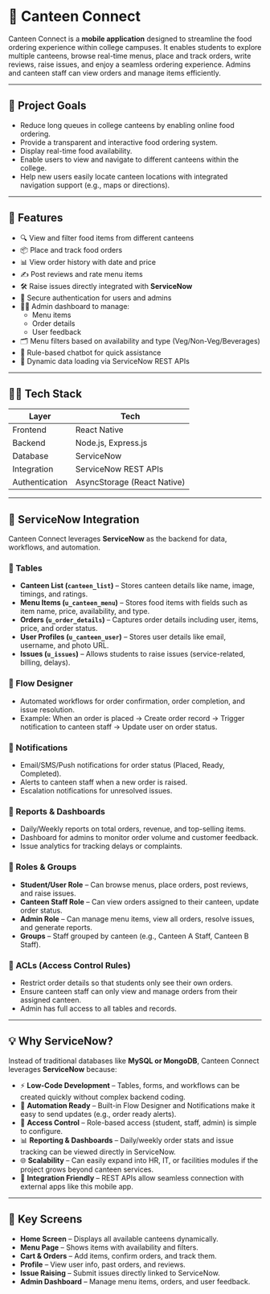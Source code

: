 # 🍴 Canteen Connect  
Canteen Connect is a **mobile application** designed to streamline the food ordering experience within college campuses. It enables students to explore multiple canteens, browse real-time menus, place and track orders, write reviews, raise issues, and enjoy a seamless ordering experience. Admins and canteen staff can view orders and manage items efficiently.  

---

## 🎯 Project Goals  

- Reduce long queues in college canteens by enabling online food ordering.  
- Provide a transparent and interactive food ordering system.  
- Display real-time food availability.  
- Enable users to view and navigate to different canteens within the college.  
- Help new users easily locate canteen locations with integrated navigation support (e.g., maps or directions).  

---

## 🚀 Features  

- 🔍 View and filter food items from different canteens  
- 📦 Place and track food orders  
- 📊 View order history with date and price  
- ✍️ Post reviews and rate menu items  
- 🛠️ Raise issues directly integrated with **ServiceNow**  
- 🔐 Secure authentication for users and admins  
- 🧑‍💼 Admin dashboard to manage:  
  - Menu items  
  - Order details  
  - User feedback  
- 🗂️ Menu filters based on availability and type (Veg/Non-Veg/Beverages)  
- 💬 Rule-based chatbot for quick assistance  
- 🔁 Dynamic data loading via ServiceNow REST APIs  

---

## 🧑‍💻 Tech Stack  

| Layer          | Tech                          |
| -------------- | ----------------------------- |
| Frontend       | React Native                  |
| Backend        | Node.js, Express.js           |
| Database       | ServiceNow                    |
| Integration    | ServiceNow REST APIs          |
| Authentication | AsyncStorage (React Native)   |  

---

## 🔗 ServiceNow Integration  

Canteen Connect leverages **ServiceNow** as the backend for data, workflows, and automation.  

### 🔹 Tables  
- **Canteen List (`canteen_list`)** – Stores canteen details like name, image, timings, and ratings.  
- **Menu Items (`u_canteen_menu`)** – Stores food items with fields such as item name, price, availability, and type.  
- **Orders (`u_order_details`)** – Captures order details including user, items, price, and order status.  
- **User Profiles (`u_canteen_user`)** – Stores user details like email, username, and photo URL.  
- **Issues (`u_issues`)** – Allows students to raise issues (service-related, billing, delays).  

### 🔹 Flow Designer  
- Automated workflows for order confirmation, order completion, and issue resolution.  
- Example: When an order is placed → Create order record → Trigger notification to canteen staff → Update user on order status.  

### 🔹 Notifications  
- Email/SMS/Push notifications for order status (Placed, Ready, Completed).  
- Alerts to canteen staff when a new order is raised.  
- Escalation notifications for unresolved issues.  

### 🔹 Reports & Dashboards  
- Daily/Weekly reports on total orders, revenue, and top-selling items.  
- Dashboard for admins to monitor order volume and customer feedback.  
- Issue analytics for tracking delays or complaints.  

### 🔹 Roles & Groups  
- **Student/User Role** – Can browse menus, place orders, post reviews, and raise issues.  
- **Canteen Staff Role** – Can view orders assigned to their canteen, update order status.  
- **Admin Role** – Can manage menu items, view all orders, resolve issues, and generate reports.  
- **Groups** – Staff grouped by canteen (e.g., Canteen A Staff, Canteen B Staff).  

### 🔹 ACLs (Access Control Rules)  
- Restrict order details so that students only see their own orders.  
- Ensure canteen staff can only view and manage orders from their assigned canteen.  
- Admin has full access to all tables and records.  

---

## 💡 Why ServiceNow?  

Instead of traditional databases like **MySQL or MongoDB**, Canteen Connect leverages **ServiceNow** because:  

- ⚡ **Low-Code Development** – Tables, forms, and workflows can be created quickly without complex backend coding.  
- 🔔 **Automation Ready** – Built-in Flow Designer and Notifications make it easy to send updates (e.g., order ready alerts).  
- 🔐 **Access Control** – Role-based access (student, staff, admin) is simple to configure.  
- 📊 **Reporting & Dashboards** – Daily/weekly order stats and issue tracking can be viewed directly in ServiceNow.  
- 🌐 **Scalability** – Can easily expand into HR, IT, or facilities modules if the project grows beyond canteen services.  
- 🔗 **Integration Friendly** – REST APIs allow seamless connection with external apps like this mobile app.  

---

## 📱 Key Screens  

- **Home Screen** – Displays all available canteens dynamically.  
- **Menu Page** – Shows items with availability and filters.  
- **Cart & Orders** – Add items, confirm orders, and track them.  
- **Profile** – View user info, past orders, and reviews.  
- **Issue Raising** – Submit issues directly linked to ServiceNow.  
- **Admin Dashboard** – Manage menu items, orders, and user feedback.  

